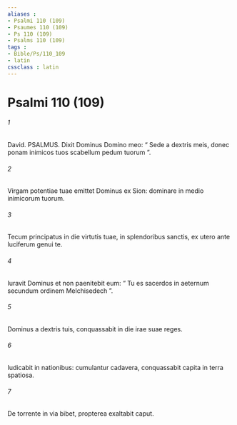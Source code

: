 ```yaml
---
aliases : 
- Psalmi 110 (109)
- Psaumes 110 (109)
- Ps 110 (109)
- Psalms 110 (109)
tags : 
- Bible/Ps/110_109
- latin
cssclass : latin
---
```


# Psalmi 110 (109)

###### 1
David. PSALMUS. Dixit Dominus Domino meo: “ Sede a dextris meis, donec ponam inimicos tuos scabellum pedum tuorum ”.
###### 2
Virgam potentiae tuae emittet Dominus ex Sion: dominare in medio inimicorum tuorum.
###### 3
Tecum principatus in die virtutis tuae, in splendoribus sanctis, ex utero ante luciferum genui te.
###### 4
Iuravit Dominus et non paenitebit eum: “ Tu es sacerdos in aeternum secundum ordinem Melchisedech ”.
###### 5
Dominus a dextris tuis, conquassabit in die irae suae reges.
###### 6
Iudicabit in nationibus: cumulantur cadavera, conquassabit capita in terra spatiosa.
###### 7
De torrente in via bibet, propterea exaltabit caput.

